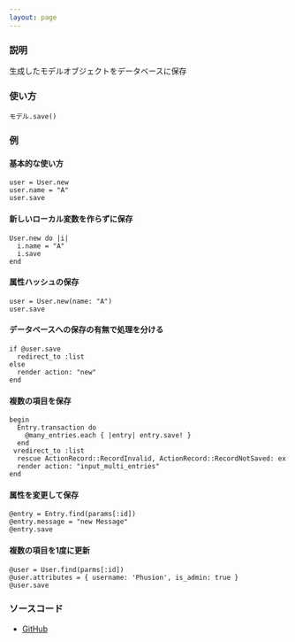 ```yaml
---
layout: page
---
```

### 説明
生成したモデルオブジェクトをデータベースに保存

### 使い方
    モデル.save()

### 例
#### 基本的な使い方
    user = User.new
    user.name = "A"
    user.save

#### 新しいローカル変数を作らずに保存
    User.new do |i|
      i.name = "A"
      i.save
    end

#### 属性ハッシュの保存
    user = User.new(name: "A")
    user.save

#### データベースへの保存の有無で処理を分ける
    if @user.save
      redirect_to :list
    else
      render action: "new"
    end

#### 複数の項目を保存
    begin
      Entry.transaction do
        @many_entries.each { |entry| entry.save! }
      end
     vredirect_to :list
      rescue ActionRecord::RecordInvalid, ActionRecord::RecordNotSaved: ex
      render action: "input_multi_entries"
    end

#### 属性を変更して保存
    @entry = Entry.find(params[:id])
    @entry.message = "new Message"
    @entry.save

#### 複数の項目を1度に更新
    @user = User.find(parms[:id])
    @user.attributes = { username: 'Phusion', is_admin: true }
    @user.save

### ソースコード
* [GitHub](https://github.com/rails/rails/blob/f33d52c95217212cbacc8d5e44b5a8e3cdc6f5b3/activerecord/lib/active_record/persistence.rb#L469)